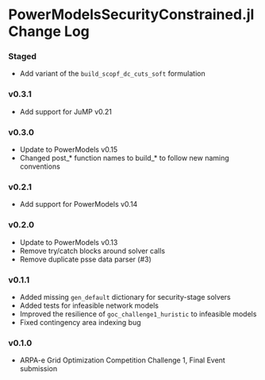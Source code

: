 PowerModelsSecurityConstrained.jl Change Log
============================================

### Staged
- Add variant of the `build_scopf_dc_cuts_soft` formulation

### v0.3.1
- Add support for JuMP v0.21

### v0.3.0
- Update to PowerModels v0.15
- Changed post_* function names to build_* to follow new naming conventions

### v0.2.1
- Add support for PowerModels v0.14

### v0.2.0
- Update to PowerModels v0.13
- Remove try/catch blocks around solver calls
- Remove duplicate psse data parser (#3)

### v0.1.1
- Added missing `gen_default` dictionary for security-stage solvers
- Added tests for infeasible network models
- Improved the resilience of `goc_challenge1_huristic` to infeasible models
- Fixed contingency area indexing bug

### v0.1.0
- ARPA-e Grid Optimization Competition Challenge 1, Final Event submission

